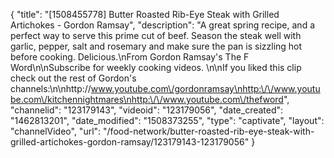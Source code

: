 {
    "title": "[1508455778] Butter Roasted Rib-Eye Steak with Grilled Artichokes - Gordon Ramsay",
    "description": "A great spring recipe, and a perfect way to serve this prime cut of beef. Season the steak well with garlic, pepper, salt and rosemary and make sure the pan is sizzling hot before cooking. Delicious.\nFrom Gordon Ramsay's The F Word\n\nSubscribe for weekly cooking videos. \n\nIf you liked this clip check out the rest of Gordon's channels:\n\nhttp:\/\/www.youtube.com\/gordonramsay\nhttp:\/\/www.youtube.com\/kitchennightmares\nhttp:\/\/www.youtube.com\/thefword",
    "channelid": "123179143",
    "videoid": "123179056",
    "date_created": "1462813201",
    "date_modified": "1508373255",
    "type": "captivate",
    "layout": "channelVideo",
    "url": "\/food-network\/butter-roasted-rib-eye-steak-with-grilled-artichokes-gordon-ramsay\/123179143-123179056"
}